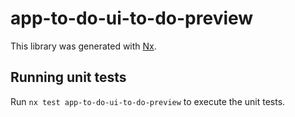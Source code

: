 # app-to-do-ui-to-do-preview

This library was generated with [Nx](https://nx.dev).

## Running unit tests

Run `nx test app-to-do-ui-to-do-preview` to execute the unit tests.
